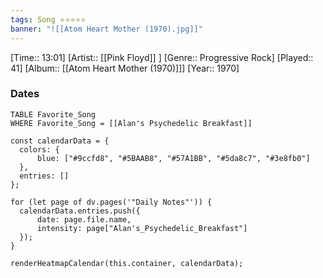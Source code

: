 ```yaml
---
tags: Song ⭐⭐⭐⭐⭐ 
banner: "![[Atom Heart Mother (1970).jpg]]"
---
```

[Time:: 13:01]
[Artist:: [[Pink Floyd]] ]
[Genre:: Progressive Rock]
[Played:: 41]
[Album:: [[Atom Heart Mother (1970)]]]
[Year:: 1970]
### Dates
````dataview
TABLE Favorite_Song
WHERE Favorite_Song = [[Alan's Psychedelic Breakfast]]
````
  ```dataviewjs
const calendarData = { 
	colors: { 
		blue: ["#9ccfd8", "#5BAAB8", "#57A1BB", "#5da8c7", "#3e8fb0"] 
	}, 
	entries: [] 
}; 

for (let page of dv.pages('"Daily Notes"')) { 
	calendarData.entries.push({ 
		date: page.file.name, 
		intensity: page["Alan's_Psychedelic_Breakfast"]
	}); 
} 

renderHeatmapCalendar(this.container, calendarData);
```
